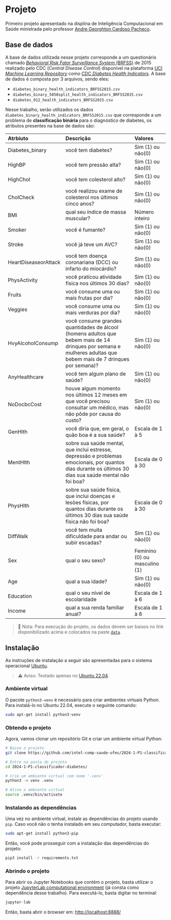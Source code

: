 # Projeto

Primeiro projeto apresentado na displina de Inteligência Computacional em Saúde ministrada pelo professor [Andre Georghton Cardoso Pacheco](https://github.com/paaatcha).

## Base de dados

A base de dados utilizada nesse projeto corresponde a um questionário chamado [*Behavioral Risk Fator Surveillance System* (BRFSS)](https://www.cdc.gov/brfss/index.html) de 2015 realizado pelo CDC (*Central Disease Control*) disponível na plataforma [UCI *Machine Learning Repository*](https://archive.ics.uci.edu/) como [CDC *Diabetes Health Indicators*](https://archive.ics.uci.edu/dataset/891/cdc+diabetes+health+indicators). A base de dados é composta por 3 arquivos, sendo eles:
- `diabetes_binary_health_indicators_BRFSS2015.csv`
- `diabetes_binary_5050split_health_indicators_BRFSS2015.csv`
- `diabetes_012_health_indicators_BRFSS2015.csv`

Nesse trabalho, serão utilizados os dados `diabetes_binary_health_indicators_BRFSS2015.csv` que corresponde a um problema de **classificação binária** para o diagnóstico de diabetes, os atributos presentes na base de dados são:

            
| Atrbiuto             | Descrição                                                                                                                                                        | Valores                       |
| :---                 |     :---                                                                                                                                                         | :---                          |
| Diabetes_binary      | você tem diabetes?                                                                                                                                               | Sim (1) ou não(0)             |
| HighBP               | você tem pressão alta?                                                                                                                                           | Sim (1) ou não(0)             |
| HighChol             | você tem colesterol alto?                                                                                                                                        | Sim (1) ou não(0)             |
| CholCheck            | você realizou exame de colesterol nos últimos cinco anos?                                                                                                        | Sim (1) ou não(0)             |
| BMI                  | qual seu índice de massa muscular?                                                                                                                               | Número inteiro                |
| Smoker               | você é fumante?                                                                                                                                                  | Sim (1) ou não(0)             |
| Stroke               | você já teve um AVC?                                                                                                                                             | Sim (1) ou não(0)             |
| HeartDiseaseorAttack | você tem doença coronariana (DCC) ou infarto do miocárdio?                                                                                                       | Sim (1) ou não(0)             |
| PhysActivity         | você praticou atividade física nos últimos 30 dias?                                                                                                              | Sim (1) ou não(0)             |
| Fruits               | você consume uma ou mais frutas por dia?                                                                                                                         | Sim (1) ou não(0)             |
| Veggies              | você consume uma ou mais verduras por dia?                                                                                                                       | Sim (1) ou não(0)             |
| HvyAlcoholConsump    | você consume grandes quantidades de álcool (homens adultos que bebem mais de 14 drinques por semana e mulheres adultas que bebem mais de 7 drinques por semana)? | Sim (1) ou não(0)             |
| AnyHealthcare        | você tem algum plano de saúde?                                                                                                                                   | Sim (1) ou não(0)             |
| NoDocbcCost          | houve algum momento nos últimos 12 meses em que você precisou consultar um médico, mas não pôde por causa do custo?                                              | Sim (1) ou não(0)             |
| GenHlth              | você diria que, em geral, o quão boa é a sua saúde?                                                                                                              | Escala de 1 à 5               |
| MentHlth             | sobre sua saúde mental, que inclui estresse, depressão e problemas emocionais, por quantos dias durante os últimos 30 dias sua saúde mental não foi boa?         | Escala de 0 à 30              |
| PhysHlth             | sobre sua saúde física, que inclui doenças e lesões físicas, por quantos dias durante os últimos 30 dias sua saúde física não foi boa?                           | Escala de 0 à 30              |
| DiffWalk             | você tem muita dificuldade para andar ou subir escadas?                                                                                                          | Sim (1) ou não(0)             |
| Sex                  | qual o seu sexo?                                                                                                                                                 | Feminino (0) ou masculino (1) |
| Age                  | qual a sua idade?                                                                                                                                                | Sim (1) ou não(0)             |
| Education            | qual o seu nível de escolaridade                                                                                                                                 | Escala de 1 à 6               |
| Income               | qual a sua renda familiar anual?                                                                                                                                 | Escala de 1 à 8               |

> 📝 Nota: Para execução do projeto, os dados devem ser baixos no link disponibilizado acima e colocados na paste [`data`](./data).


## Instalação

As instruções de instalação a seguir são apresentadas para o sistema operacional [Ubuntu](https://ubuntu.com/). 

> ⚠️ Aviso: Testado apenas no [Ubuntu 22.04](https://releases.ubuntu.com/jammy/).


### Ambiente virtual

O pacote `python3-venv` é necessário para criar ambientes virtuais Python. Para instalá-lo no Ubuntu 22.04, execute o seguinte comando:

```bash
sudo apt-get install python3-venv
```

### Obtendo o projeto

Agora, vamos clonar um repositório Git e criar um ambiente virtual Python:

```bash
# Baixe o projeto
git clone https://github.com/intel-comp-saude-ufes/2024-1-P1-classificador-diabetes.git

# Entre na pasta do projeto
cd 2024-1-P1-classificador-diabetes/

# Crie um ambiente virtual com nome '.venv'
python3 -m venv .venv

# Ative o ambiente virtual
source .venv/bin/activate
```

### Instalando as dependências

Uma vez no ambiente virtual, instale as dependências do projeto usando `pip`. Caso você não o tenha instalado em seu computador, basta executar:

```bash
sudo apt-get install python3-pip
```

Então, você pode prosseguir com a instalação das dependências do projeto:

```bash
pip3 install -r requirements.txt
```

### Abrindo o projeto

Para abrir os Jupyter Notebooks que contém o projeto, basta utilizar o projeto [JupyterLab computational environment](https://github.com/jupyterlab/jupyterlab) (já consta como dependência desse trabalho). Para executá-lo, basta digitar no terminal: 

```bash
jupyter-lab
```

Então, basta abrir o browser em: [http://localhost:8888/](http://localhost:8888/)